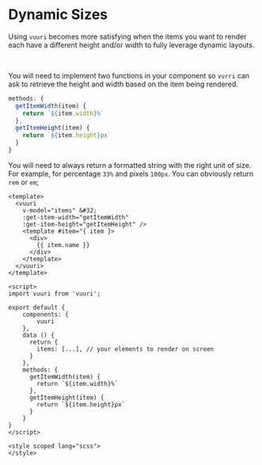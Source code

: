 # Dynamic Sizes

<p>Using <code>vuuri</code> becomes more satisfying when the items you want to render each have a different height and/or width to fully leverage dynamic layouts.</p>
<br>
<p>You will need to implement two functions in your component so <code>vurri</code> can ask to retrieve the height and width based on the item being rendered.</p>

```js
methods: {
  getItemWidth(item) {
    return `${item.width}%`
  },
  getItemHeight(item) {
    return `${item.height}px`
  }
}
```

You will need to always return a formatted string with the right unit of size. For example, for percentage `33%` and pixels `100px`. You can obviously return `rem` or `em`;


```vue
<template>
  <vuuri
    v-model="items" &#32;
    :get-item-width="getItemWidth"
    :get-item-height="getItemHeight" />
    <template #item="{ item }>
      <div>
        {{ item.name }}
      </div>
    </template>
  </vuuri>
</template>

<script>
import vuuri from 'vuuri';

export default {
    components: {
        vuuri
    },
    data () {
      return {
        items: [...], // your elements to render on screen
      }
    },
    methods: {
      getItemWidth(item) {
        return `${item.width}%`
      },
      getItemHeight(item) {
        return `${item.height}px`
      }
    }
}
</script>

<style scoped lang="scss">
</style>
```
